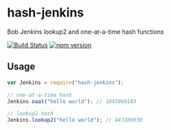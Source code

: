 hash-jenkins
============

Bob Jenkins lookup2 and one-at-a-time hash functions

[![Build Status](https://img.shields.io/travis/jseidelin/hash-jenkins.svg)](https://travis-ci.org/jseidelin/hash-jenkins)
[![npm version](https://img.shields.io/npm/v/hash-jenkins.svg)](https://www.npmjs.com/package/hash-jenkins)

## Usage

```javascript
var Jenkins = require("hash-jenkins");

// one-at-a-time hash
Jenkins.oaat("hello world"); // 1045060183

// lookup2 hash
Jenkins.lookup2("hello world"); // 447289830
```